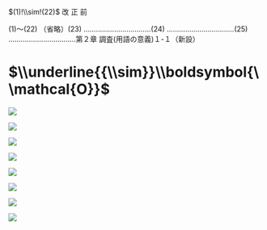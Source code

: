 $(1)!\\sim!(22)$ 改 正 前

(1)～(22) （省略）(23) ……………………………(24) ……………………………(25) ……………………………第２章 調査(用語の意義)１-１（新設）

# $\\underline{{\\sim}}\\boldsymbol{\\mathcal{O}}$

![](https://www.nta.go.jp/tmp/99ee8412-4053-487c-92ac-45836a63c9a0/images/f47d7c1bfe0f087410adc0ef61827c8b8c1533e0021917fd717e84cf5b90deca.jpg)

![](https://www.nta.go.jp/tmp/99ee8412-4053-487c-92ac-45836a63c9a0/images/624d7f67d1541960a14dcd43e7057d51a77e389cd0338b5e835e97e5321356eb.jpg)

![](https://www.nta.go.jp/tmp/99ee8412-4053-487c-92ac-45836a63c9a0/images/be5e86b203b8eb639584971538e0784f6ad6ecbc44f0bf980ffc829b25f7b7e9.jpg)

![](https://www.nta.go.jp/tmp/99ee8412-4053-487c-92ac-45836a63c9a0/images/41cf17269663156b210bbba9f1ff53e6a75f28599517f95f86dfda2f38e2e57b.jpg)

![](https://www.nta.go.jp/tmp/99ee8412-4053-487c-92ac-45836a63c9a0/images/e27cce7ba146850faa163a0e39a0186f54c3daa3d0a0e5baaec1a3e23fd9a232.jpg)

![](https://www.nta.go.jp/tmp/99ee8412-4053-487c-92ac-45836a63c9a0/images/ddc6cde459912c1ec92d2ac884ed878098ff02b3e9d234c3ccefa61ed40c19aa.jpg)

![](https://www.nta.go.jp/tmp/99ee8412-4053-487c-92ac-45836a63c9a0/images/d6d1b481e9a5452e6ed82dd631f8d201de168104ef42022aa1813713c5faea92.jpg)

![](https://www.nta.go.jp/tmp/99ee8412-4053-487c-92ac-45836a63c9a0/images/7f86d2e06a55154892035b726074e3ba679fe73872d4b8bb5b38489fc801c707.jpg)